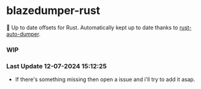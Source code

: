 # blazedumper-rust

🚀 Up to date offsets for Rust. Automatically kept up to date thanks to [rust-auto-dumper](https://github.com/Akandesh/rust-auto-dumper).

### WIP 

### Last Update 12-07-2024 15:12:25
- If there's something missing then open a issue and i'll try to add it asap.